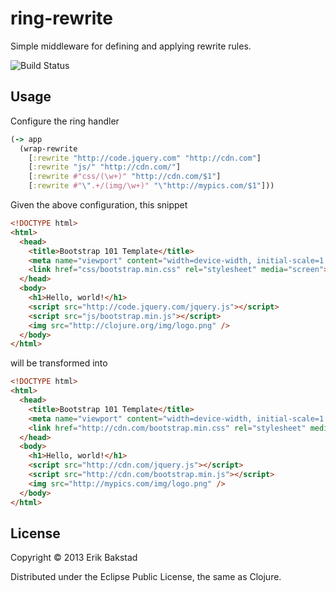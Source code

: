 # ring-rewrite

Simple middleware for defining and applying rewrite rules.

![Build Status](https://travis-ci.org/ebaxt/ring-rewrite.png)

## Usage

Configure the ring handler

```clojure
(-> app
  (wrap-rewrite 
    [:rewrite "http://code.jquery.com" "http://cdn.com"]
    [:rewrite "js/" "http://cdn.com/"]
    [:rewrite #"css/(\w+)" "http://cdn.com/$1"]
    [:rewrite #"\".+/(img/\w+)" "\"http://mypics.com/$1"]))
```

Given the above configuration, this snippet

```html
<!DOCTYPE html>
<html>
  <head>
    <title>Bootstrap 101 Template</title>
    <meta name="viewport" content="width=device-width, initial-scale=1.0">
    <link href="css/bootstrap.min.css" rel="stylesheet" media="screen">
  </head>
  <body>
    <h1>Hello, world!</h1>
    <script src="http://code.jquery.com/jquery.js"></script>
    <script src="js/bootstrap.min.js"></script>
    <img src="http://clojure.org/img/logo.png" />
  </body>
</html>
```

will be transformed into

```html
<!DOCTYPE html>
<html>
  <head>
    <title>Bootstrap 101 Template</title>
    <meta name="viewport" content="width=device-width, initial-scale=1.0">
    <link href="http://cdn.com/bootstrap.min.css" rel="stylesheet" media="screen">
  </head>
  <body>
    <h1>Hello, world!</h1>
    <script src="http://cdn.com/jquery.js"></script>
    <script src="http://cdn.com/bootstrap.min.js"></script>
    <img src="http://mypics.com/img/logo.png" />
  </body>
</html>
```



## License

Copyright © 2013 Erik Bakstad

Distributed under the Eclipse Public License, the same as Clojure.
